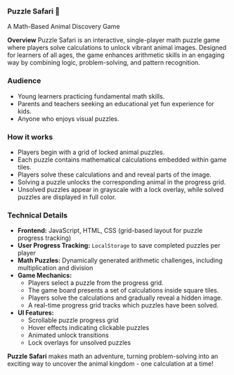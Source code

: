 ### Puzzle Safari 🐯
A Math-Based Animal Discovery Game

**Overview**
Puzzle Safari is an interactive, single-player math puzzle game where players solve calculations to unlock vibrant animal images. Designed for learners of all ages, the game enhances arithmetic skills in an engaging way by combining logic, problem-solving, and pattern recognition.

### Audience
* Young learners practicing fundamental math skills.
* Parents and teachers seeking an educational yet fun experience for kids.
* Anyone who enjoys visual puzzles.

### How it works
* Players begin with a grid of locked animal puzzles.
* Each puzzle contains mathematical calculations embedded within game tiles.
* Players solve these calculations and and reveal parts of the image.
* Solving a puzzle unlocks the corresponding animal in the progress grid.
* Unsolved puzzles appear in grayscale with a lock overlay, while solved puzzles are displayed in full color.

### Technical Details
* **Frontend:** JavaScript, HTML, CSS (grid-based layout for puzzle progress tracking)
* **User Progress Tracking:** `LocalStorage` to save completed puzzles per player
* **Math Puzzles:** Dynamically generated arithmetic challenges, including multiplication and division
* **Game Mechanics:**
  * Players select a puzzle from the progress grid.
  * The game board presents a set of calculations inside square tiles.
  * Players solve the calculations and gradually reveal a hidden image.
  * A real-time progress grid tracks which puzzles have been solved.
* **UI Features:**
  * Scrollable puzzle progress grid
  * Hover effects indicating clickable puzzles
  * Animated unlock transitions
  * Lock overlays for unsolved puzzles

**Puzzle Safari** makes math an adventure, turning problem-solving into an exciting way to uncover the animal kingdom - one calculation at a time!